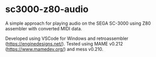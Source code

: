 # sc3000-z80-audio
A simple approach for playing audio on the SEGA SC-3000 using Z80 assembler with converted MIDI data.

Developed using VSCode for Windows and retroassembler (https://enginedesigns.net/).
Tested using MAME v0.212 (https://www.mamedev.org/) and mess v0.210.
